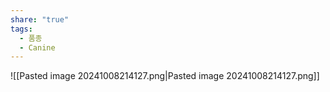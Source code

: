 ```yaml
---
share: "true"
tags:
  - 품종
  - Canine
---
```


![[Pasted image 20241008214127.png|Pasted image 20241008214127.png]]
